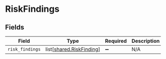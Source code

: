 # RiskFindings


## Fields

| Field                                                              | Type                                                               | Required                                                           | Description                                                        |
| ------------------------------------------------------------------ | ------------------------------------------------------------------ | ------------------------------------------------------------------ | ------------------------------------------------------------------ |
| `risk_findings`                                                    | list[[shared.RiskFinding](undefined/models/shared/riskfinding.md)] | :heavy_minus_sign:                                                 | N/A                                                                |